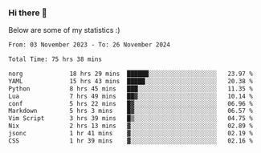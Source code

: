 ### Hi there 👋
Below are some of my statistics :)

<!--START_SECTION:waka-->

```txt
From: 03 November 2023 - To: 26 November 2024

Total Time: 75 hrs 38 mins

norg             18 hrs 29 mins  ██████░░░░░░░░░░░░░░░░░░░   23.97 %
YAML             15 hrs 43 mins  █████░░░░░░░░░░░░░░░░░░░░   20.38 %
Python           8 hrs 45 mins   ███░░░░░░░░░░░░░░░░░░░░░░   11.35 %
Lua              7 hrs 49 mins   ██▓░░░░░░░░░░░░░░░░░░░░░░   10.14 %
conf             5 hrs 22 mins   █▓░░░░░░░░░░░░░░░░░░░░░░░   06.96 %
Markdown         5 hrs 3 mins    █▓░░░░░░░░░░░░░░░░░░░░░░░   06.57 %
Vim Script       3 hrs 39 mins   █▒░░░░░░░░░░░░░░░░░░░░░░░   04.75 %
Nix              2 hrs 13 mins   ▓░░░░░░░░░░░░░░░░░░░░░░░░   02.89 %
jsonc            1 hr 41 mins    ▓░░░░░░░░░░░░░░░░░░░░░░░░   02.19 %
CSS              1 hr 39 mins    ▓░░░░░░░░░░░░░░░░░░░░░░░░   02.16 %
```

<!--END_SECTION:waka-->

<!--
**KlapenHz/KlapenHz** is a ✨ _special_ ✨ repository because its `README.md` (this file) appears on your GitHub profile.

Here are some ideas to get you started:

- 🔭 I’m currently working on ...
- 🌱 I’m currently learning ...
- 👯 I’m looking to collaborate on ...
- 🤔 I’m looking for help with ...
- 💬 Ask me about ...
- 📫 How to reach me: ...
- 😄 Pronouns: ...
- ⚡ Fun fact: ...
-->
